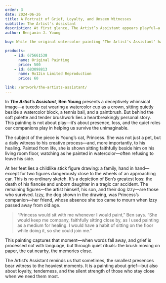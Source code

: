 ```yaml
---
order: 3
date: 2024-06-26
title: A Portrait of Grief, Loyalty, and Unseen Witnesses
subtitle: The Artist's Assistant
description: At first glance, The Artist’s Assistant appears playful—a cat wearing a watercolor cup like a crown, watching quietly in a sunlit studio. But beneath the charm lies a story of profound loss and quiet companionship. Painted after the tragic loss of his fiancée and daughter in a car accident, this piece features the artist’s cat, Princess, faithfully watching him paint through grief. The childlike drawing in the foreground reflects a lost family, a surviving son, and Izzy the dog—Princess’s late companion. Tender, layered, and deeply personal, this work is a meditation on memory, resilience, and the silent witnesses who help carry us through.
author: Benjamin J. Young

buy: While the original watercolor painting 'The Artist's Assistant' has been sold, limited edition limited reproductions are still available in various sizes. This emotionally resonant piece continues to connect with collectors, and these high-quality prints offer a meaningful way to bring its story into your own space.

products:
    - id: 675661538
      name: Original Painting
      price: 500
    - id: 683098813
      name: 9x12in Limited Reproduction
      price: 60

link: /artwork/the-artists-assistant/
---
```


In ___The Artist’s Assistant___, **Ben Young** presents a deceptively whimsical image—a tuxedo cat wearing a watercolor cup as a crown, sitting quietly beside a watercolor block, a tennis ball, and a paintbrush. But behind the soft palette and tender brushwork lies a heartbreakingly personal story. This painting is not about play—it’s about presence, loss, and the quiet roles our companions play in helping us survive the unimaginable.

<!--more-->

The subject of the piece is Young’s cat, Princess. She was not just a pet, but a daily witness to his creative process—and, more importantly, to his healing. Painted from life, she is shown sitting faithfully beside him on his living room floor, watching as he painted in watercolor—often refusing to leave his side.

At her feet lies a childlike stick figure drawing: a family, hand in hand—except for two figures dangerously close to the wheels of an approaching car. This is no ordinary sketch. It’s a depiction of Ben’s greatest loss: the death of his fiancée and unborn daughter in a tragic car accident. The remaining figures—the artist himself, his son, and their dog Izzy—are those who survived. Izzy, the dog shown in the drawing, was Princess’s companion—her friend, whose absence she too came to mourn when Izzy passed away from old age.

> “Princess would sit with me whenever I would paint,” Ben says. “She would keep me company, faithfully sitting close by, as I used painting as a medium for healing. I would have a habit of sitting on the floor while doing it, so she could join me.”

This painting captures that moment—when words fall away, and grief is processed not with language, but through quiet rituals: the brush moving on paper, the cat nearby, the memories close.

The Artist’s Assistant reminds us that sometimes, the smallest presences bear witness to the heaviest moments. It is a painting about grief—but also about loyalty, tenderness, and the silent strength of those who stay close when we need them most.